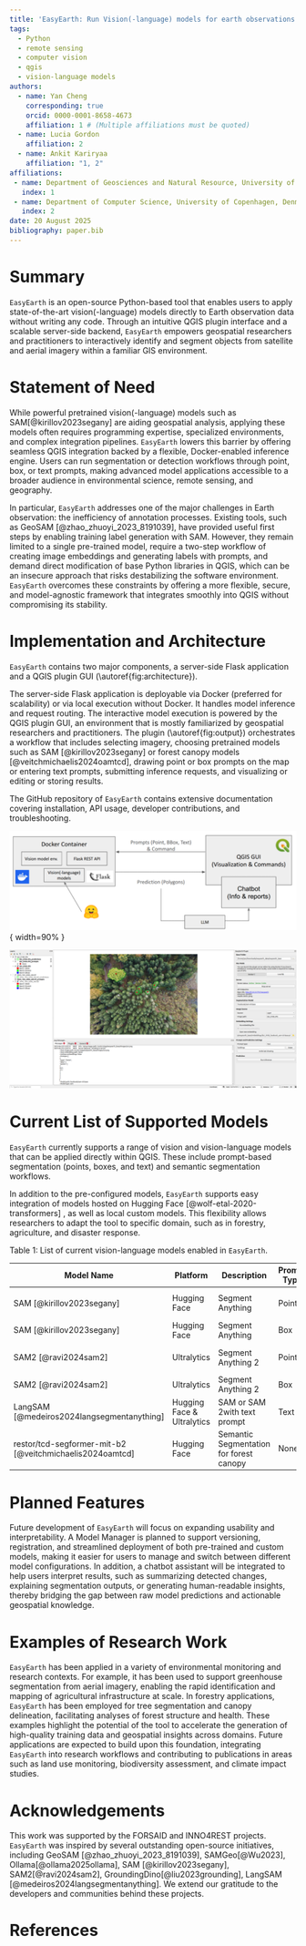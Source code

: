 ```yaml
---
title: 'EasyEarth: Run Vision(-language) models for earth observations at fingertips'
tags:
  - Python
  - remote sensing
  - computer vision
  - qgis
  - vision-language models
authors:
  - name: Yan Cheng
    corresponding: true
    orcid: 0000-0001-8658-4673
    affiliation: 1 # (Multiple affiliations must be quoted)
  - name: Lucia Gordon 
    affiliation: 2
  - name: Ankit Kariryaa
    affiliation: "1, 2"
affiliations:
 - name: Department of Geosciences and Natural Resource, University of Copenhagen, Denmark
   index: 1
 - name: Department of Computer Science, University of Copenhagen, Denmark
   index: 2
date: 20 August 2025
bibliography: paper.bib
---
```


# Summary
`EasyEarth` is an open-source Python-based tool that enables users to apply state-of-the-art vision(-language) models directly to Earth observation data without writing any code. Through an intuitive QGIS plugin interface and a scalable server-side backend, `EasyEarth` empowers geospatial researchers and practitioners to interactively identify and segment objects from satellite and aerial imagery within a familiar GIS environment.

# Statement of Need
While powerful pretrained vision(-language) models such as SAM[@kirillov2023segany] are aiding geospatial analysis, applying these models often requires programming expertise, specialized environments, and complex integration pipelines. `EasyEarth` lowers this barrier by offering seamless QGIS integration backed by a flexible, Docker-enabled inference engine. Users can run segmentation or detection workflows through point, box, or text prompts, making advanced model applications accessible to a broader audience in environmental science, remote sensing, and geography.

In particular, `EasyEarth` addresses one of the major challenges in Earth observation: the inefficiency of annotation processes. Existing tools, such as GeoSAM [@zhao_zhuoyi_2023_8191039], have provided useful first steps by enabling training label generation with SAM. However, they remain limited to a single pre-trained model, require a two-step workflow of creating image embeddings and generating labels with prompts, and demand direct modification of base Python libraries in QGIS, which can be an insecure approach that risks destabilizing the software environment. `EasyEarth` overcomes these constraints by offering a more flexible, secure, and model-agnostic framework that integrates smoothly into QGIS without compromising its stability.

# Implementation and Architecture
`EasyEarth` contains two major components, a server-side Flask application and a QGIS plugin GUI (\autoref{fig:architecture}).

The server-side Flask application is deployable via Docker (preferred for scalability) or via local execution without Docker. It handles model inference and request routing. The interactive model execution is powered by the QGIS plugin GUI, an environment that is mostly familiarized by geospatial researchers and practitioners. The plugin (\autoref{fig:output}) orchestrates a workflow that includes selecting imagery, choosing pretrained models such as SAM [@kirillov2023segany] or forest canopy models [@veitchmichaelis2024oamtcd], drawing point or box prompts on the map or entering text prompts, submitting inference requests, and visualizing or editing or storing results.

The GitHub repository of `EasyEarth` contains extensive documentation covering installation, API usage, developer contributions, and troubleshooting.

![EasyEarth Software Architecture. \label{fig:architecture}](assets/architecture.png){ width=90% }

[//]: # (![QGIS Plugin GUI. \label{fig:gui}]&#40;assets/gui.png&#41;{ width=40% })

![`EasyEarth` QGIS plugin interface and example model inference. \label{fig:output}](assets/output.png)


# Current List of Supported Models
`EasyEarth` currently supports a range of vision and vision-language models that can be applied directly within QGIS. These include prompt-based segmentation (points, boxes, and text) and semantic segmentation workflows.

In addition to the pre-configured models, `EasyEarth` supports easy integration of models hosted on Hugging Face [@wolf-etal-2020-transformers]
, as well as local custom models. This flexibility allows researchers to adapt the tool to specific domain, such as in forestry, agriculture, and disaster response.

Table 1: List of current vision-language models enabled in `EasyEarth`.

| Model Name                                   | Platform                   | Description                             | Prompt Type | Prompt Data           |
|----------------------------------------------|----------------------------|-----------------------------------------|-------------|-----------------------|
| SAM [@kirillov2023segany]                    | Hugging Face               | Segment Anything                        | Point       | [[x, y], [x, y], ...] |
| SAM [@kirillov2023segany]                    | Hugging Face               | Segment Anything                        | Box         | [[x1, y1, x2, y2]]    |
| SAM2 [@ravi2024sam2]                         | Ultralytics                | Segment Anything 2                      | Point       | [[x, y], [x, y], ...] |
| SAM2  [@ravi2024sam2]                        | Ultralytics                | Segment Anything 2                      | Box         | [[x1, y1, x2, y2]]    |
| LangSAM [@medeiros2024langsegmentanything]   | Hugging Face & Ultralytics | SAM or SAM 2with text prompt            | Text        | ["text1", "text2"]    |
| restor/tcd-segformer-mit-b2 [@veitchmichaelis2024oamtcd]     | Hugging Face               | Semantic Segmentation for forest canopy | None        | []                    |

# Planned Features
Future development of `EasyEarth` will focus on expanding usability and interpretability. A Model Manager is planned to support versioning, registration, and streamlined deployment of both pre-trained and custom models, making it easier for users to manage and switch between different model configurations. In addition, a chatbot assistant will be integrated to help users interpret results, such as summarizing detected changes, explaining segmentation outputs, or generating human-readable insights, thereby bridging the gap between raw model predictions and actionable geospatial knowledge.

# Examples of Research Work
`EasyEarth` has been applied in a variety of environmental monitoring and research contexts. For example, it has been used to support greenhouse segmentation from aerial imagery, enabling the rapid identification and mapping of agricultural infrastructure at scale. In forestry applications, `EasyEarth` has been employed for tree segmentation and canopy delineation, facilitating analyses of forest structure and health. These examples highlight the potential of the tool to accelerate the generation of high-quality training data and geospatial insights across domains. Future applications are expected to build upon this foundation, integrating `EasyEarth` into research workflows and contributing to publications in areas such as land use monitoring, biodiversity assessment, and climate impact studies.

# Acknowledgements
This work was supported by the FORSAID and INNO4REST projects. `EasyEarth` was inspired by several outstanding open-source initiatives, including GeoSAM [@zhao_zhuoyi_2023_8191039], SAMGeo[@Wu2023], Ollama[@ollama2025ollama], SAM [@kirillov2023segany], SAM2[@ravi2024sam2], GroundingDino[@liu2023grounding], LangSAM [@medeiros2024langsegmentanything]. We extend our gratitude to the developers and communities behind these projects.

# References
